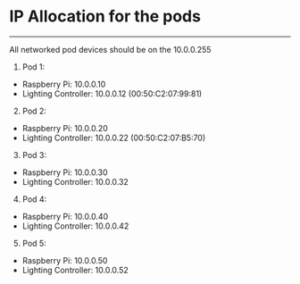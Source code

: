 # IP Allocation for the pods
------
All networked pod devices should be on the 10.0.0.255


1. Pod 1:
  * Raspberry Pi: 	 10.0.0.10
  * Lighting Controller: 10.0.0.12 (00:50:C2:07:99:81)

2. Pod 2:
  * Raspberry Pi: 	 10.0.0.20
  * Lighting Controller: 10.0.0.22 (00:50:C2:07:B5:70)

3. Pod 3:
  * Raspberry Pi:	 10.0.0.30
  * Lighting Controller: 10.0.0.32

4. Pod 4:
  * Raspberry Pi:	 10.0.0.40
  * Lighting Controller: 10.0.0.42

5. Pod 5:
  * Raspberry Pi: 	 10.0.0.50
  * Lighting Controller: 10.0.0.52
